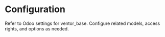 # Configuration

Refer to Odoo settings for ventor_base. Configure related models, access rights, and options as needed.
